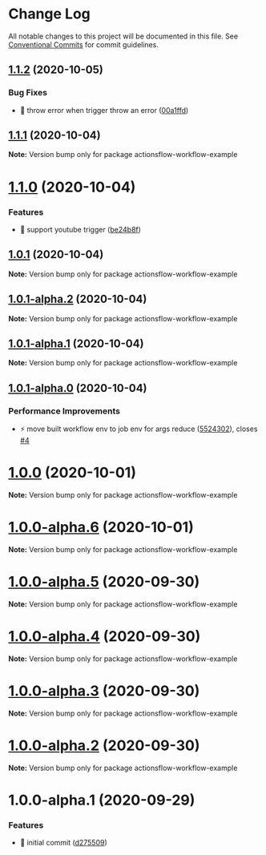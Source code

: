 # Change Log

All notable changes to this project will be documented in this file.
See [Conventional Commits](https://conventionalcommits.org) for commit guidelines.

## [1.1.2](https://github.com/actionsflow/actionsflow/compare/actionsflow-workflow-example@1.1.1...actionsflow-workflow-example@1.1.2) (2020-10-05)


### Bug Fixes

* 🐛 throw error when trigger throw an error ([00a1ffd](https://github.com/actionsflow/actionsflow/commit/00a1ffd31ff7937a9b470a4e822852c2a440c5cc))





## [1.1.1](https://github.com/actionsflow/actionsflow/compare/actionsflow-workflow-example@1.1.0...actionsflow-workflow-example@1.1.1) (2020-10-04)

**Note:** Version bump only for package actionsflow-workflow-example





# [1.1.0](https://github.com/actionsflow/actionsflow/compare/actionsflow-workflow-example@1.0.1...actionsflow-workflow-example@1.1.0) (2020-10-04)


### Features

* 🎸 support youtube trigger ([be24b8f](https://github.com/actionsflow/actionsflow/commit/be24b8f4aaf9b5570b84075c8656d30791a2f6fd))





## [1.0.1](https://github.com/actionsflow/actionsflow/compare/actionsflow-workflow-example@1.0.1-alpha.2...actionsflow-workflow-example@1.0.1) (2020-10-04)

**Note:** Version bump only for package actionsflow-workflow-example





## [1.0.1-alpha.2](https://github.com/actionsflow/actionsflow/compare/actionsflow-workflow-example@1.0.1-alpha.1...actionsflow-workflow-example@1.0.1-alpha.2) (2020-10-04)

**Note:** Version bump only for package actionsflow-workflow-example





## [1.0.1-alpha.1](https://github.com/actionsflow/actionsflow/compare/actionsflow-workflow-example@1.0.1-alpha.0...actionsflow-workflow-example@1.0.1-alpha.1) (2020-10-04)

**Note:** Version bump only for package actionsflow-workflow-example





## [1.0.1-alpha.0](https://github.com/actionsflow/actionsflow/compare/actionsflow-workflow-example@1.0.0...actionsflow-workflow-example@1.0.1-alpha.0) (2020-10-04)


### Performance Improvements

* ⚡️ move built workflow env to job env for args reduce ([5524302](https://github.com/actionsflow/actionsflow/commit/55243024add71f9d01db99a2e44095ee517fc2fb)), closes [#4](https://github.com/actionsflow/actionsflow/issues/4)





# [1.0.0](https://github.com/actionsflow/actionsflow/compare/actionsflow-workflow-example@1.0.0-alpha.6...actionsflow-workflow-example@1.0.0) (2020-10-01)

**Note:** Version bump only for package actionsflow-workflow-example





# [1.0.0-alpha.6](https://github.com/actionsflow/actionsflow/compare/actionsflow-workflow-example@1.0.0-alpha.5...actionsflow-workflow-example@1.0.0-alpha.6) (2020-10-01)

**Note:** Version bump only for package actionsflow-workflow-example





# [1.0.0-alpha.5](https://github.com/actionsflow/actionsflow/compare/actionsflow-workflow-example@1.0.0-alpha.4...actionsflow-workflow-example@1.0.0-alpha.5) (2020-09-30)

**Note:** Version bump only for package actionsflow-workflow-example





# [1.0.0-alpha.4](https://github.com/actionsflow/actionsflow/compare/actionsflow-workflow-example@1.0.0-alpha.3...actionsflow-workflow-example@1.0.0-alpha.4) (2020-09-30)

**Note:** Version bump only for package actionsflow-workflow-example





# [1.0.0-alpha.3](https://github.com/actionsflow/actionsflow/compare/actionsflow-workflow-example@1.0.0-alpha.2...actionsflow-workflow-example@1.0.0-alpha.3) (2020-09-30)

**Note:** Version bump only for package actionsflow-workflow-example





# [1.0.0-alpha.2](https://github.com/actionsflow/actionsflow/compare/actionsflow-workflow-example@1.0.0-alpha.1...actionsflow-workflow-example@1.0.0-alpha.2) (2020-09-30)

**Note:** Version bump only for package actionsflow-workflow-example





# 1.0.0-alpha.1 (2020-09-29)


### Features

* 🎸 initial commit ([d275509](https://github.com/actionsflow/actionsflow/commit/d2755093e6a0d80d7352f635d147424e4e0747bd))

